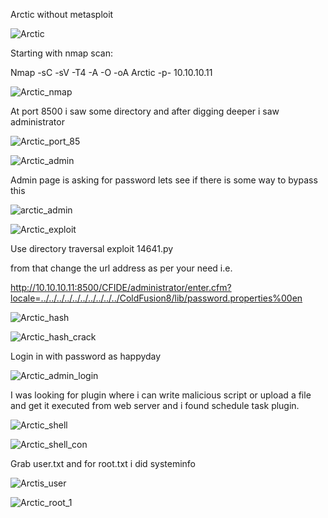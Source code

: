 Arctic without metasploit

![Arctic](https://user-images.githubusercontent.com/55708909/91928522-e9b22700-ecf9-11ea-8e4f-c0b58d72e18e.png)

Starting with nmap scan:

Nmap -sC -sV -T4 -A -O -oA Arctic -p- 10.10.10.11

![Arctic_nmap](https://user-images.githubusercontent.com/55708909/91930680-1ddc1680-ecff-11ea-9147-2e2564c46c1d.png)

At port 8500 i saw some directory and after digging deeper i saw administrator 

![Arctic_port_85](https://user-images.githubusercontent.com/55708909/91930674-1ae12600-ecff-11ea-94d3-5a86cfec6e69.png)

![Arctic_admin](https://user-images.githubusercontent.com/55708909/91930685-20d70700-ecff-11ea-9377-9d772de281a1.png)

Admin page is asking for password lets see if there is some way to bypass this 

![arctic_admin](https://user-images.githubusercontent.com/55708909/91931428-0e5dcd00-ed01-11ea-9abf-4539a3f5358a.png)

![Arctic_exploit](https://user-images.githubusercontent.com/55708909/91931450-17e73500-ed01-11ea-91a7-7807d6b1f486.png)

Use directory traversal exploit 14641.py

from that change the url address as per your need i.e. 

http://10.10.10.11:8500/CFIDE/administrator/enter.cfm?locale=../../../../../../../../../../ColdFusion8/lib/password.properties%00en

![Arctic_hash](https://user-images.githubusercontent.com/55708909/91931760-f76baa80-ed01-11ea-8a9c-100ef4a511e1.png)

![Arctic_hash_crack](https://user-images.githubusercontent.com/55708909/91931757-f5a1e700-ed01-11ea-90e7-e98d147e661a.png)

Login in with password as happyday

![Arctic_admin_login](https://user-images.githubusercontent.com/55708909/91932261-4a922d00-ed03-11ea-9797-fc67b1772270.png)


I was looking for plugin where i can write malicious script or upload a file and get it executed from web server and i found schedule task plugin.

![Arctic_shell](https://user-images.githubusercontent.com/55708909/91933198-f9376d00-ed05-11ea-81db-21be83bdfc9f.png)

![Arctic_shell_con](https://user-images.githubusercontent.com/55708909/91933193-f5a3e600-ed05-11ea-8b1d-ba6bfd5f433d.png)

Grab user.txt and for root.txt i did systeminfo

![Arctis_user](https://user-images.githubusercontent.com/55708909/91933452-837fd100-ed06-11ea-9afd-5ee6b979b78e.png)

![Arctic_root_1](https://user-images.githubusercontent.com/55708909/91936478-90ec8980-ed0d-11ea-98e9-4a54e0465dfd.png)
